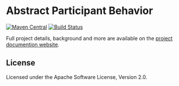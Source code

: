<!--
Copyright 2017 Software Engineering and Synthesis Group

Licensed under the Apache License, Version 2.0 (the "License");
you may not use this file except in compliance with the License.
You may obtain a copy of the License at

  http://www.apache.org/licenses/LICENSE-2.0

Unless required by applicable law or agreed to in writing, software
distributed under the License is distributed on an "AS IS" BASIS,
WITHOUT WARRANTIES OR CONDITIONS OF ANY KIND, either express or implied.
See the License for the specific language governing permissions and
limitations under the License.
-->
# Abstract Participant Behavior
[![Maven Central](https://maven-badges.herokuapp.com/maven-central/com/github/sesygroup/choreography/abstract-participant-behavior/badge.svg)](https://maven-badges.herokuapp.com/maven-central/com/github/sesygroup/choreography/abstract-participant-behavior) [![Build Status](https://travis-ci.org/sesygroup/abstract-participant-behavior.svg?branch=master)](https://travis-ci.org/sesygroup/abstract-participant-behavior)

Full project details, background and more are available on the [project documention website](https://sesygroup.github.io/abstract-participant-behavior).

## License
Licensed under the Apache Software License, Version 2.0.
